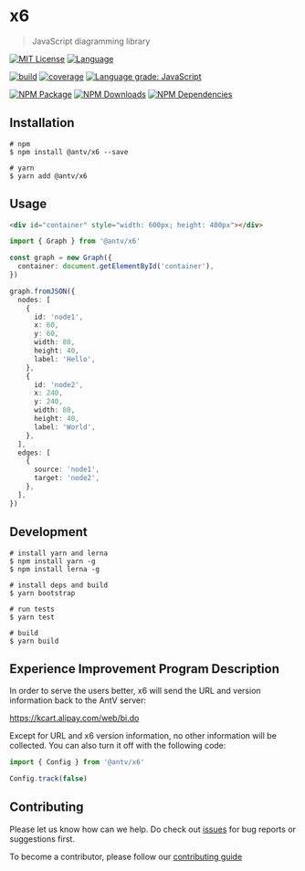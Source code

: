 # x6

> JavaScript diagramming library

[![MIT License](https://img.shields.io/badge/license-MIT_License-green.svg?style=flat-square)](https://github.com/antvis/x6/blob/master/LICENSE)
[![Language](https://img.shields.io/badge/language-typescript-blue.svg?style=flat-square)](https://www.typescriptlang.org)

[![build](https://img.shields.io/travis/antvis/x6.svg?style=flat-square)](https://travis-ci.org/antvis/x6)
[![coverage](https://img.shields.io/coveralls/antvis/x6/master.svg?style=flat-square)](https://coveralls.io/github/antvis/x6)
[![Language grade: JavaScript](https://img.shields.io/lgtm/grade/javascript/g/antvis/x6.svg?logo=lgtm&style=flat-square)](https://lgtm.com/projects/g/antvis/x6/context:javascript)

[![NPM Package](https://img.shields.io/npm/v/@antv/x6.svg?style=flat-square)](https://www.npmjs.com/package/@antv/x6)
[![NPM Downloads](http://img.shields.io/npm/dm/@antv/x6.svg?style=flat-square)](https://www.npmjs.com/package/@antv/x6)
[![NPM Dependencies](https://img.shields.io/david/antvis/x6?path=packages%2Fx6&style=flat-square)](https://www.npmjs.com/package/@antv/x6)

## Installation

```shell
# npm
$ npm install @antv/x6 --save

# yarn
$ yarn add @antv/x6
```

## Usage

```html
<div id="container" style="width: 600px; height: 400px"></div>
```

```ts
import { Graph } from '@antv/x6'

const graph = new Graph({
  container: document.getElementById('container'),
}) 

graph.fromJSON({
  nodes: [
    {
      id: 'node1',
      x: 60,
      y: 60,
      width: 80,
      height: 40,
      label: 'Hello',
    },
    {
      id: 'node2',
      x: 240,
      y: 240,
      width: 80,
      height: 40,
      label: 'World',
    },
  ],
  edges: [
    {
      source: 'node1',
      target: 'node2',
    },
  ],
})

```

## Development

```shell
# install yarn and lerna
$ npm install yarn -g
$ npm install lerna -g

# install deps and build
$ yarn bootstrap

# run tests
$ yarn test

# build 
$ yarn build
```

## Experience Improvement Program Description

In order to serve the users better, x6 will send the URL and version information back to the AntV server:

https://kcart.alipay.com/web/bi.do

Except for URL and x6 version information, no other information will be collected. You can also turn it off with the following code:

```ts
import { Config } from '@antv/x6'

Config.track(false)
```

## Contributing

Please let us know how can we help. Do check out [issues](https://github.com/antvis/x6/issues) for bug reports or suggestions first.

To become a contributor, please follow our [contributing guide](https://github.com/antvis/x6/blob/master/CONTRIBUTING.md)
